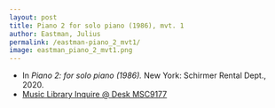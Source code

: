 ```yaml
---
layout: post
title: Piano 2 for solo piano (1986), mvt. 1
author: Eastman, Julius
permalink: /eastman-piano_2_mvt1/
image: eastman_piano_2_mvt1.png
---
```


- In *Piano 2: for solo piano (1986).* New York: Schirmer Rental Dept., 2020.
- <a href="https://tufts-primo.hosted.exlibrisgroup.com/permalink/f/bnf7qa/01TUN_ALMA21281768840003851" target="_blank"> Music Library Inquire @ Desk MSC9177</a>
